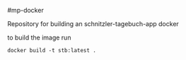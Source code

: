#mp-docker

Repository for building an schnitzler-tagebuch-app docker

to build the image run

`docker build -t stb:latest .`
